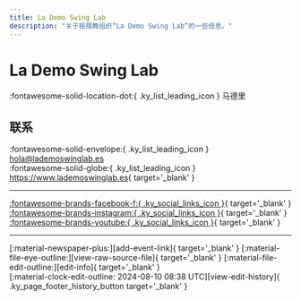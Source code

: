 ```yaml
---
title: La Demo Swing Lab
description: "关于摇摆舞组织“La Demo Swing Lab”的一些信息。"
---
```


# La Demo Swing Lab

:fontawesome-solid-location-dot:{ .ky_list_leading_icon } 马德里  


## 联系

:fontawesome-solid-envelope:{ .ky_list_leading_icon } <hola@lademoswinglab.es>  
:fontawesome-solid-globe:{ .ky_list_leading_icon } <https://www.lademoswinglab.es>{ target='_blank' }  

---

 [:fontawesome-brands-facebook-f:{ .ky_social_links_icon }](https://www.facebook.com/lademoswinglab){ target='_blank' } [:fontawesome-brands-instagram:{ .ky_social_links_icon }](https://instagram.com/lademoswinglab){ target='_blank' } [:fontawesome-brands-youtube:{ .ky_social_links_icon }](https://youtube.com/@lademoswinglab9526){ target='_blank' }

---

<div class="ky_page_footer" markdown>
<div class="ky_page_footer_trailing" markdown="span">
[:material-newspaper-plus:][add-event-link]{ target='_blank' }
[:material-file-eye-outline:][view-raw-source-file]{ target='_blank' }
[:material-file-edit-outline:][edit-info]{ target='_blank' }
</div>
<div class="ky_page_footer_leading" markdown="span">
[:material-clock-edit-outline: 2024-08-10 08:38 UTC][view-edit-history]{ .ky_page_footer_history_button target='_blank' }
</div>
</div>

[add-event-link]: https://github.com/swingdance/events/issues/new?assignees=&labels=add+event&projects=&template=02-add_entity.yml&title=%5Bes%5D%20%3CName%3E&region=es&province=Madrid&city=Madrid&org_id=la-demo-swing-lab "添加活动"
[view-raw-source-file]: https://github.com/swingdance/orgs/blob/main/es/la-demo-swing-lab.json "查看原始源文件"
[edit-info]: https://github.com/swingdance/orgs/issues/new?assignees=&labels=update+org&projects=&template=03-update_entity.yml&title=%5Bes%5D%20La%20Demo%20Swing%20Lab&region=es&id=la-demo-swing-lab&name=La%20Demo%20Swing%20Lab "编辑信息"

[view-edit-history]: https://github.com/swingdance/orgs/commits/main/es/la-demo-swing-lab.json "查看编辑历史"

